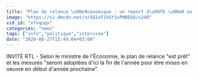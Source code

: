 ```yaml
---
title: "Plan de relance \u00e9conomique : un report d\u00fb \u00e0 un 'resserrage de boulons' sur le plan sanitaire"
image: "https://s1.dmcdn.net/v/SQ1af1VGt5vPMBEQd/x240"
vid_id: "x7vquqx"
categories: "news"
tags: ["info","politique","interview"]
date: "2020-08-27T15:49:04+03:00"
---
```

INVITÉ RTL - Selon le ministre de l'Économie, le plan de relance &quot;est prêt&quot; et les mesures &quot;seront adoptées d'ici la fin de l'année pour être mises en oeuvre en début d'année prochaine&quot;.

